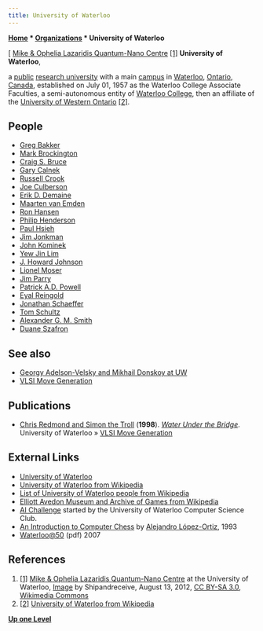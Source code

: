 ```yaml
---
title: University of Waterloo
---
```

**[Home](Home "Home") \* [Organizations](Organizations "Organizations") \* University of Waterloo**



[ [Mike & Ophelia Lazaridis Quantum-Nano Centre](https://en.wikipedia.org/wiki/Mike_%26_Ophelia_Lazaridis_Quantum-Nano_Centre) <a id="cite-note-1" href="#cite-ref-1">[1]</a>
**University of Waterloo**,   

a [public](https://en.wikipedia.org/wiki/Public_university) [research university](https://en.wikipedia.org/wiki/Research_university) with a main [campus](https://en.wikipedia.org/wiki/Campus) in [Waterloo](https://en.wikipedia.org/wiki/Waterloo,_Ontario), [Ontario](https://en.wikipedia.org/wiki/Ontario), [Canada](https://en.wikipedia.org/wiki/Canada), established on July 01, 1957 as the Waterloo College Associate Faculties, a semi-autonomous entity of [Waterloo College](https://en.wikipedia.org/wiki/Wilfrid_Laurier_University), then an affiliate of the [University of Western Ontario](https://en.wikipedia.org/wiki/University_of_Western_Ontario) <a id="cite-note-2" href="#cite-ref-2">[2]</a>. 



## People


* [Greg Bakker](index.php?title=Greg_Bakker&action=edit&redlink=1 "Greg Bakker (page does not exist)")
* [Mark Brockington](Mark_Brockington "Mark Brockington")
* [Craig S. Bruce](Craig_S._Bruce "Craig S. Bruce")
* [Gary Calnek](Gary_Calnek "Gary Calnek")
* [Russell Crook](Russell_Crook "Russell Crook")
* [Joe Culberson](Joe_Culberson "Joe Culberson")
* [Erik D. Demaine](Erik_D._Demaine "Erik D. Demaine")
* [Maarten van Emden](Maarten_van_Emden "Maarten van Emden")
* [Ron Hansen](Ron_Hansen "Ron Hansen")
* [Philip Henderson](index.php?title=Philip_Henderson&action=edit&redlink=1 "Philip Henderson (page does not exist)")
* [Paul Hsieh](Paul_Hsieh "Paul Hsieh")
* [Jim Jonkman](index.php?title=Jim_Jonkman&action=edit&redlink=1 "Jim Jonkman (page does not exist)")
* [John Kominek](John_Kominek "John Kominek")
* [Yew Jin Lim](Yew_Jin_Lim "Yew Jin Lim")
* [J. Howard Johnson](J._Howard_Johnson "J. Howard Johnson")
* [Lionel Moser](index.php?title=Lionel_Moser&action=edit&redlink=1 "Lionel Moser (page does not exist)")
* [Jim Parry](Jim_Parry "Jim Parry")
* [Patrick A.D. Powell](index.php?title=Patrick_A.D._Powell&action=edit&redlink=1 "Patrick A.D. Powell (page does not exist)")
* [Eyal Reingold](index.php?title=Eyal_Reingold&action=edit&redlink=1 "Eyal Reingold (page does not exist)")
* [Jonathan Schaeffer](Jonathan_Schaeffer "Jonathan Schaeffer")
* [Tom Schultz](index.php?title=Tom_Schultz&action=edit&redlink=1 "Tom Schultz (page does not exist)")
* [Alexander G. M. Smith](index.php?title=Alexander_G._M._Smith&action=edit&redlink=1 "Alexander G. M. Smith (page does not exist)")
* [Duane Szafron](Duane_Szafron "Duane Szafron")


## See also


* [Georgy Adelson-Velsky and Mikhail Donskoy at UW](Georgy_Adelson-Velsky#Donskoy "Georgy Adelson-Velsky")
* [VLSI Move Generation](Move_Generation#Waterloo1982 "Move Generation")


## Publications


* [Chris Redmond and Simon the Troll](https://uwaterloo.ca/water-under-the-bridge/about-authors) (**1998**). *[Water Under the Bridge](https://uwaterloo.ca/water-under-the-bridge/)*. University of Waterloo » [VLSI Move Generation](Move_Generation#Waterloo1982 "Move Generation")


## External Links


* [University of Waterloo](https://uwaterloo.ca/)
* [University of Waterloo from Wikipedia](https://en.wikipedia.org/wiki/University_of_Waterloo)
* [List of University of Waterloo people from Wikipedia](https://en.wikipedia.org/wiki/List_of_University_of_Waterloo_people)
* [Elliott Avedon Museum and Archive of Games from Wikipedia](https://en.wikipedia.org/wiki/Elliott_Avedon_Museum_and_Archive_of_Games)
* [AI Challenge](https://en.wikipedia.org/wiki/AI_Challenge) started by the University of Waterloo Computer Science Club.
* [An Introduction to Computer Chess](https://cs.uwaterloo.ca/~alopez-o/divulge/chimp.html) by [Alejandro López-Ortiz](index.php?title=Alejandro_L%C3%B3pez-Ortiz&action=edit&redlink=1 "Alejandro López-Ortiz (page does not exist)"), 1993
* [Waterloo@50](https://cs.uwaterloo.ca/40th/Chronology/ChronologyGlossary.pdf) (pdf) 2007


## References


1. <a id="cite-ref-1" href="#cite-note-1">[1]</a> [Mike & Ophelia Lazaridis Quantum-Nano Centre](https://en.wikipedia.org/wiki/Mike_%26_Ophelia_Lazaridis_Quantum-Nano_Centre) at the University of Waterloo, [Image](https://commons.wikimedia.org/wiki/File:Mike-and-Ophelia-Lazaridis-Quantum-Nano-Centre.png) by Shipandreceive, August 13, 2012, [CC BY-SA 3.0](https://creativecommons.org/licenses/by-sa/3.0/deed.en), [Wikimedia Commons](https://en.wikipedia.org/wiki/Wikimedia_Commons)
2. <a id="cite-ref-2" href="#cite-note-2">[2]</a> [University of Waterloo from Wikipedia](https://en.wikipedia.org/wiki/University_of_Waterloo)

**[Up one Level](Organizations "Organizations")**







 
